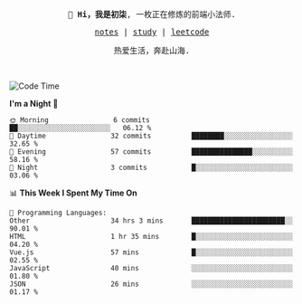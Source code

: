 <p align="center">
  <samp>
    <span><strong>👋 Hi，我是初柒</strong>,</span>
    <span>一枚正在修炼的前端小法师.</span>
  </samp>
</p>

<p align="center">
  <samp>
    <a href="https://www.wolai.com/dec-seven/wyPFvMTwAcD9muc6RMfThB">notes</a> |
    <a href="https://github.com/dec-seven/fe-study">study</a> |
    <a href="https://leetcode.cn/u/dec-seven/">leetcode</a>
  </samp>
</p>
<p align="center">
  <samp>
    <span>热爱生活，奔赴山海.</span>
  </samp>
</p>
<br>

<!--START_SECTION:waka-->
![Code Time](http://img.shields.io/badge/Code%20Time-1%2C137%20hrs%2012%20mins-blue)

**I'm a Night 🦉** 

```text
🌞 Morning                6 commits           ██░░░░░░░░░░░░░░░░░░░░░░░   06.12 % 
🌆 Daytime                32 commits          ████████░░░░░░░░░░░░░░░░░   32.65 % 
🌃 Evening                57 commits          ███████████████░░░░░░░░░░   58.16 % 
🌙 Night                  3 commits           █░░░░░░░░░░░░░░░░░░░░░░░░   03.06 % 
```


📊 **This Week I Spent My Time On** 

```text
💬 Programming Languages: 
Other                    34 hrs 3 mins       ███████████████████████░░   90.01 % 
HTML                     1 hr 35 mins        █░░░░░░░░░░░░░░░░░░░░░░░░   04.20 % 
Vue.js                   57 mins             █░░░░░░░░░░░░░░░░░░░░░░░░   02.55 % 
JavaScript               40 mins             ░░░░░░░░░░░░░░░░░░░░░░░░░   01.80 % 
JSON                     26 mins             ░░░░░░░░░░░░░░░░░░░░░░░░░   01.17 % 
```


<!--END_SECTION:waka-->

